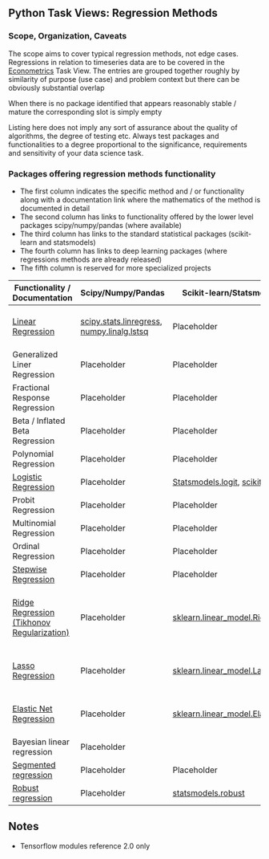 ## Python Task Views: Regression Methods

### Scope, Organization, Caveats
The scope aims to cover typical regression methods, not edge cases. Regressions in relation to timeseries data are to be covered in the [Econometrics](Econometrics.md) Task View. The entries are grouped together roughly by similarity of purpose (use case) and problem context but there can be obviously substantial overlap

When there is no package identified that appears reasonably stable / mature the corresponding slot is simply empty

Listing here does not imply any sort of assurance about the quality of algorithms, the degree of testing etc. Always test packages and functionalities to a degree proportional to the significance, requirements and sensitivity of your data science task.

### Packages offering regression methods functionality

* The first column indicates the specific method and / or functionality along with a documentation link where the mathematics of the method is documented in detail
* The second column has links to functionality offered by the lower level packages scipy/numpy/pandas (where available) 
* The third column has links to the standard statistical packages (scikit-learn and statsmodels)
* The fourth column has links to deep learning packages (where regressions methods are already released)
* The fifth column is reserved for more specialized projects

| Functionality / Documentation | Scipy/Numpy/Pandas | Scikit-learn/Statsmodels  | Pytorch/TensorFlow |  Other |
|-------------------------------| ------------ |-------------------------- | ----- | -------- |
| [Linear Regression](https://en.wikipedia.org/wiki/Linear_regression)  | [scipy.stats.linregress](https://docs.scipy.org/doc/scipy-0.14.0/reference/generated/scipy.stats.linregress.html), [numpy.linalg.lstsq](https://docs.scipy.org/doc/numpy/reference/generated/numpy.linalg.lstsq.html)| Placeholder | Placeholder| Scipy/Numpy offer low level least squares routines |
| Generalized Liner Regression  | Placeholder |  Placeholder     | Placeholder  | Placeholder  |
| Fractional Response Regression  | Placeholder |  Placeholder     | Placeholder  | Placeholder  |
| Beta / Inflated Beta Regression  | Placeholder |  Placeholder           | Placeholder | Placeholder  |
| Polynomial Regression  | Placeholder |  Placeholder           | Placeholder           | Placeholder  |
| [Logistic Regression](https://en.wikipedia.org/wiki/Logistic_regression)  | Placeholder | [Statsmodels.logit](http://www.statsmodels.org/dev/generated/statsmodels.discrete.discrete_model.Logit.html), [scikit-learn](https://scikit-learn.org/stable/modules/generated/sklearn.linear_model.LogisticRegression.html) |  Placeholder           | Placeholder  |
| Probit Regression  | Placeholder |  Placeholder           | Placeholder           | Placeholder  |
| Multinomial Regression  | Placeholder |  Placeholder           | Placeholder           | Placeholder  |
| Ordinal Regression  | Placeholder |  Placeholder           | Placeholder           | Placeholder  |
| [Stepwise Regression](https://en.wikipedia.org/wiki/Stepwise_regression) | Placeholder | Placeholder |Placeholder | Placeholder |
| [Ridge Regression (Tikhonov Regularization)](https://en.wikipedia.org/wiki/Tikhonov_regularization) | Placeholder | [sklearn.linear_model.Ridge](https://scikit-learn.org/stable/modules/generated/sklearn.linear_model.Ridge.html) | Placeholder | Linear least squares (Various Solvers) with L2 Regularization |
| [Lasso Regression](https://en.wikipedia.org/wiki/Lasso_(statistics))  | Placeholder |  [sklearn.linear_model.Lasso](https://scikit-learn.org/stable/modules/generated/sklearn.linear_model.Lasso.html)         | Placeholder           |Coordinate descent with L1 Regularization  |
| [Elastic Net Regression](https://en.wikipedia.org/wiki/Elastic_net_regularization) | Placeholder |  [sklearn.linear_model.ElasticNet](https://scikit-learn.org/stable/modules/generated/sklearn.linear_model.ElasticNet.html)        | Placeholder           | Coordinate descent with L1 + L2 Regularization  |
| Bayesian linear regression | Placeholder |            | Placeholder           | Placeholder  |
| [Segmented regression](https://en.wikipedia.org/wiki/Segmented_regression) | Placeholder |  Placeholder | Placeholder           | Placeholder  |
| [Robust regression](https://en.wikipedia.org/wiki/Robust_regression) | Placeholder | [statsmodels.robust](https://www.statsmodels.org/devel/generated/statsmodels.robust.robust_linear_model.RLM.html#statsmodels.robust.robust_linear_model.RLM) | Placeholder | Placeholder  |


## Notes
* Tensorflow modules reference 2.0 only

